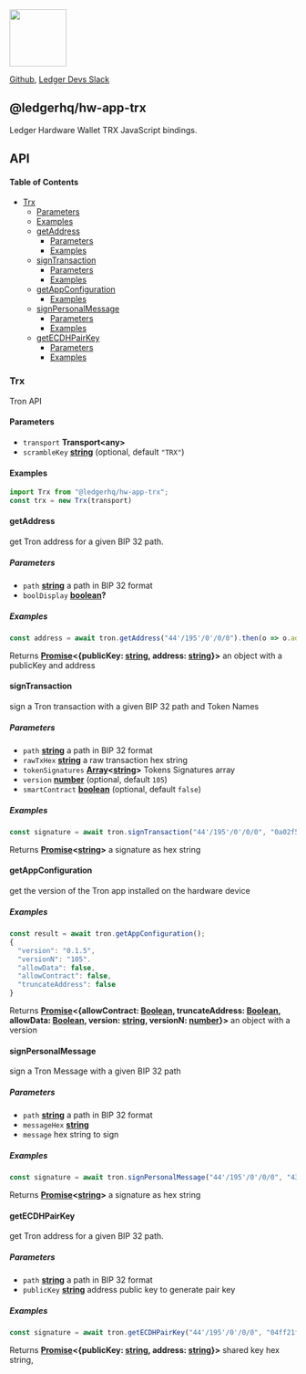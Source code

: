 <img src="https://user-images.githubusercontent.com/211411/34776833-6f1ef4da-f618-11e7-8b13-f0697901d6a8.png" height="100" />

[Github](https://github.com/LedgerHQ/ledgerjs/),
[Ledger Devs Slack](https://ledger-dev.slack.com/)

## @ledgerhq/hw-app-trx

Ledger Hardware Wallet TRX JavaScript bindings.

## API

<!-- Generated by documentation.js. Update this documentation by updating the source code. -->

#### Table of Contents

-   [Trx](#trx)
    -   [Parameters](#parameters)
    -   [Examples](#examples)
    -   [getAddress](#getaddress)
        -   [Parameters](#parameters-1)
        -   [Examples](#examples-1)
    -   [signTransaction](#signtransaction)
        -   [Parameters](#parameters-2)
        -   [Examples](#examples-2)
    -   [getAppConfiguration](#getappconfiguration)
        -   [Examples](#examples-3)
    -   [signPersonalMessage](#signpersonalmessage)
        -   [Parameters](#parameters-3)
        -   [Examples](#examples-4)
    -   [getECDHPairKey](#getecdhpairkey)
        -   [Parameters](#parameters-4)
        -   [Examples](#examples-5)

### Trx

Tron API

#### Parameters

-   `transport` **Transport&lt;any>** 
-   `scrambleKey` **[string](https://developer.mozilla.org/docs/Web/JavaScript/Reference/Global_Objects/String)**  (optional, default `"TRX"`)

#### Examples

```javascript
import Trx from "@ledgerhq/hw-app-trx";
const trx = new Trx(transport)
```

#### getAddress

get Tron address for a given BIP 32 path.

##### Parameters

-   `path` **[string](https://developer.mozilla.org/docs/Web/JavaScript/Reference/Global_Objects/String)** a path in BIP 32 format
-   `boolDisplay` **[boolean](https://developer.mozilla.org/docs/Web/JavaScript/Reference/Global_Objects/Boolean)?** 

##### Examples

```javascript
const address = await tron.getAddress("44'/195'/0'/0/0").then(o => o.address)
```

Returns **[Promise](https://developer.mozilla.org/docs/Web/JavaScript/Reference/Global_Objects/Promise)&lt;{publicKey: [string](https://developer.mozilla.org/docs/Web/JavaScript/Reference/Global_Objects/String), address: [string](https://developer.mozilla.org/docs/Web/JavaScript/Reference/Global_Objects/String)}>** an object with a publicKey and address

#### signTransaction

sign a Tron transaction with a given BIP 32 path and Token Names

##### Parameters

-   `path` **[string](https://developer.mozilla.org/docs/Web/JavaScript/Reference/Global_Objects/String)** a path in BIP 32 format
-   `rawTxHex` **[string](https://developer.mozilla.org/docs/Web/JavaScript/Reference/Global_Objects/String)** a raw transaction hex string
-   `tokenSignatures` **[Array](https://developer.mozilla.org/docs/Web/JavaScript/Reference/Global_Objects/Array)&lt;[string](https://developer.mozilla.org/docs/Web/JavaScript/Reference/Global_Objects/String)>** Tokens Signatures array
-   `version` **[number](https://developer.mozilla.org/docs/Web/JavaScript/Reference/Global_Objects/Number)**  (optional, default `105`)
-   `smartContract` **[boolean](https://developer.mozilla.org/docs/Web/JavaScript/Reference/Global_Objects/Boolean)**  (optional, default `false`)

##### Examples

```javascript
const signature = await tron.signTransaction("44'/195'/0'/0/0", "0a02f5942208704dda506d59dceb40f0f4978f802e5a69080112650a2d747970652e676f6f676c65617069732e636f6d2f70726f746f636f6c2e5472616e73666572436f6e747261637412340a1541978dbd103cfe59c35e753d09dd44ae1ae64621c7121541e2ae49db6a70b9b4757d2137a43b69b24a445780188ef8b5ba0470cbb5948f802e", [], 105);
```

Returns **[Promise](https://developer.mozilla.org/docs/Web/JavaScript/Reference/Global_Objects/Promise)&lt;[string](https://developer.mozilla.org/docs/Web/JavaScript/Reference/Global_Objects/String)>** a signature as hex string

#### getAppConfiguration

get the version of the Tron app installed on the hardware device

##### Examples

```javascript
const result = await tron.getAppConfiguration();
{
  "version": "0.1.5",
  "versionN": "105".
  "allowData": false,
  "allowContract": false,
  "truncateAddress": false
}
```

Returns **[Promise](https://developer.mozilla.org/docs/Web/JavaScript/Reference/Global_Objects/Promise)&lt;{allowContract: [Boolean](https://developer.mozilla.org/docs/Web/JavaScript/Reference/Global_Objects/Boolean), truncateAddress: [Boolean](https://developer.mozilla.org/docs/Web/JavaScript/Reference/Global_Objects/Boolean), allowData: [Boolean](https://developer.mozilla.org/docs/Web/JavaScript/Reference/Global_Objects/Boolean), version: [string](https://developer.mozilla.org/docs/Web/JavaScript/Reference/Global_Objects/String), versionN: [number](https://developer.mozilla.org/docs/Web/JavaScript/Reference/Global_Objects/Number)}>** an object with a version

#### signPersonalMessage

sign a Tron Message with a given BIP 32 path

##### Parameters

-   `path` **[string](https://developer.mozilla.org/docs/Web/JavaScript/Reference/Global_Objects/String)** a path in BIP 32 format
-   `messageHex` **[string](https://developer.mozilla.org/docs/Web/JavaScript/Reference/Global_Objects/String)** 
-   `message`  hex string to sign

##### Examples

```javascript
const signature = await tron.signPersonalMessage("44'/195'/0'/0/0", "43727970746f436861696e2d54726f6e5352204c6564676572205472616e73616374696f6e73205465737473");
```

Returns **[Promise](https://developer.mozilla.org/docs/Web/JavaScript/Reference/Global_Objects/Promise)&lt;[string](https://developer.mozilla.org/docs/Web/JavaScript/Reference/Global_Objects/String)>** a signature as hex string

#### getECDHPairKey

get Tron address for a given BIP 32 path.

##### Parameters

-   `path` **[string](https://developer.mozilla.org/docs/Web/JavaScript/Reference/Global_Objects/String)** a path in BIP 32 format
-   `publicKey` **[string](https://developer.mozilla.org/docs/Web/JavaScript/Reference/Global_Objects/String)** address public key to generate pair key

##### Examples

```javascript
const signature = await tron.getECDHPairKey("44'/195'/0'/0/0", "04ff21f8e64d3a3c0198edfbb7afdc79be959432e92e2f8a1984bb436a414b8edcec0345aad0c1bf7da04fd036dd7f9f617e30669224283d950fab9dd84831dc83");
```

Returns **[Promise](https://developer.mozilla.org/docs/Web/JavaScript/Reference/Global_Objects/Promise)&lt;{publicKey: [string](https://developer.mozilla.org/docs/Web/JavaScript/Reference/Global_Objects/String), address: [string](https://developer.mozilla.org/docs/Web/JavaScript/Reference/Global_Objects/String)}>** shared key hex string,
